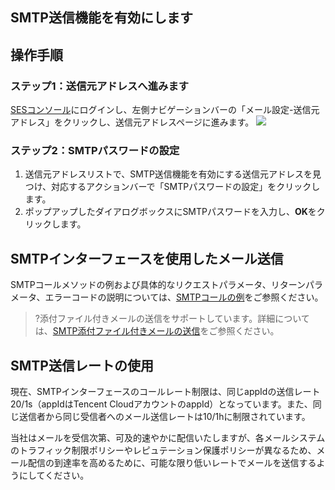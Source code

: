 ## SMTP送信機能を有効にします
## 操作手順
### ステップ1：送信元アドレスへ進みます
[SESコンソール](https://console.cloud.tencent.com/ses)にログインし、左側ナビゲーションバーの「メール設定-送信元アドレス」をクリックし、送信元アドレスページに進みます。
![](https://qcloudimg.tencent-cloud.cn/raw/fa124df0a9c52d8712e203e25866a389.png)

### ステップ2：SMTPパスワードの設定
1. 送信元アドレスリストで、SMTP送信機能を有効にする送信元アドレスを見つけ、対応するアクションバーで「SMTPパスワードの設定」をクリックします。
2. ポップアップしたダイアログボックスにSMTPパスワードを入力し、**OK**をクリックします。



## SMTPインターフェースを使用したメール送信
SMTPコールメソッドの例および具体的なリクエストパラメータ、リターンパラメータ、エラーコードの説明については、[SMTPコールの例](https://intl.cloud.tencent.com/document/product/1084/44456)をご参照ください。
>?添付ファイル付きメールの送信をサポートしています。詳細については、[SMTP添付ファイル付きメールの送信](https://intl.cloud.tencent.com/document/product/1084/44454)をご参照ください。

## SMTP送信レートの使用
現在、SMTPインターフェースのコールレート制限は、同じappIdの送信レート20/1s（appIdはTencent CloudアカウントのappId）となっています。また、同じ送信者から同じ受信者へのメール送信レートは10/1hに制限されています。

当社はメールを受信次第、可及的速やかに配信いたしますが、各メールシステムのトラフィック制限ポリシーやレピュテーション保護ポリシーが異なるため、メール配信の到達率を高めるために、可能な限り低いレートでメールを送信するようにしてください。


